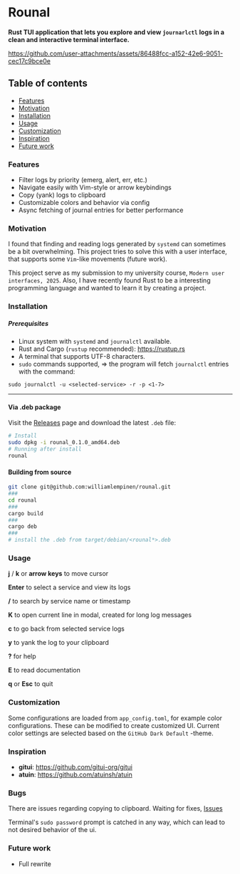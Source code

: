 # Rounal

**Rust TUI application that lets you explore and view `journarlctl` logs in a clean and interactive terminal interface.**

https://github.com/user-attachments/assets/86488fcc-a152-42e6-9051-cec17c9bce0e



## Table of contents
- [Features](#features)
- [Motivation](#motivation)
- [Installation](#installation)
- [Usage](#usage)
- [Customization](#customization)
- [Inspiration](#inspiration)
- [Future work](#future-work)


### Features

- Filter logs by priority (emerg, alert, err, etc.)
- Navigate easily with Vim-style or arrow keybindings
- Copy (yank) logs to clipboard
- Customizable colors and behavior via config
- Async fetching of journal entries for better performance

### Motivation

I found that finding and reading logs generated by `systemd` can sometimes be a bit overwhelming. This project tries to solve this with a user interface, that supports some `Vim`-like movements (future work).

This project serve as my submission to my university course, `Modern user interfaces, 2025`. Also, I have recently found Rust to be a interesting programming language and wanted to learn it by creating a project. 

### Installation

##### Prerequisites

- Linux system with `systemd` and `journalctl` available.
- Rust and Cargo (`rustup` recommended): https://rustup.rs
- A terminal that supports UTF-8 characters.
- `sudo` commands supported, => the program will fetch `journalctl` entries with the command:

`sudo journalctl -u <selected-service> -r -p <1-7>`

---

#### Via .deb package
Visit the [Releases](https://github.com/williamlempinen/rounal/releases) page and download the latest `.deb` file:

```sh
# Install
sudo dpkg -i rounal_0.1.0_amd64.deb
# Running after install
rounal
```

#### Building from source
```sh
git clone git@github.com:williamlempinen/rounal.git
###
cd rounal
###
cargo build
###
cargo deb
###
# install the .deb from target/debian/<rounal*>.deb
```

### Usage
**j** / **k** or **arrow keys** to move cursor

**Enter** to select a service and view its logs

**/** to search by service name or timestamp

**K** to open current line in modal, created for long log messages

**c** to go back from selected service logs

**y** to yank the log to your clipboard

**?** for help

**E** to read documentation

**q** or **Esc** to quit


### Customization

Some configurations are loaded from `app_config.toml`, for example color configurations. These can be modified to create customized UI. Current color settings are selected based on the `GitHub Dark Default` -theme.


### Inspiration

- **gitui**: https://github.com/gitui-org/gitui
- **atuin**: https://github.com/atuinsh/atuin

### Bugs

There are issues regarding copying to clipboard. Waiting for fixes, [Issues](https://github.com/1Password/arboard/issues)

Terminal's `sudo password` prompt is catched in any way, which can lead to not desired behavior of the ui.

### Future work
- Full rewrite
